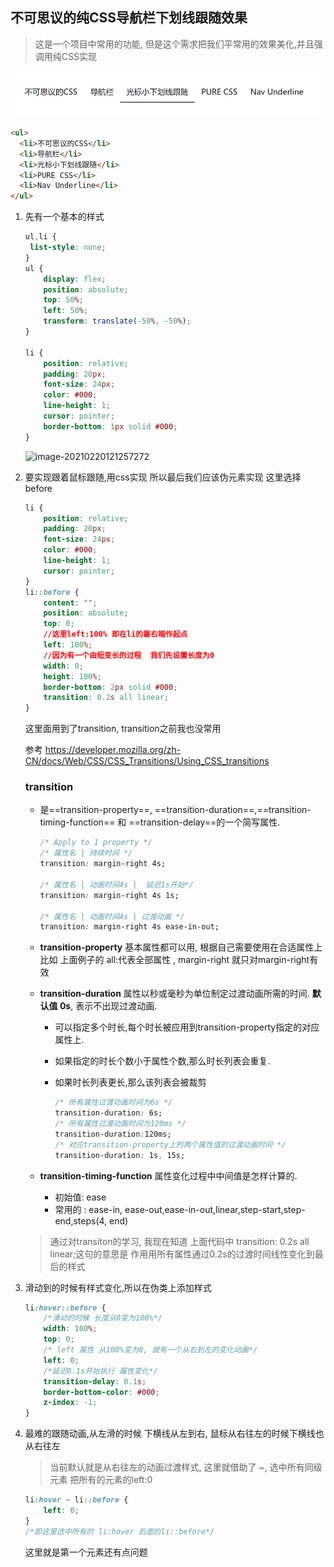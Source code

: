 ## 不可思议的纯CSS导航栏下划线跟随效果

> 这是一个项目中常用的功能, 但是这个需求把我们平常用的效果美化,并且强调用纯CSS实现

![image-20210220120249176](.\image-20210220120249176.png)

~~~html
<ul>
  <li>不可思议的CSS</li>
  <li>导航栏</li>
  <li>光标小下划线跟随</li>
  <li>PURE CSS</li>
  <li>Nav Underline</li>
</ul>
~~~

1. 先有一个基本的样式

   ~~~css
   ul,li {
   	list-style: none;
   }
   ul {
       display: flex;
       position: absolute;
       top: 50%;
       left: 50%;
       transform: translate(-50%, -50%);
   }
   
   li {
       position: relative;
       padding: 20px;
       font-size: 24px;
       color: #000;
       line-height: 1;
       cursor: pointer;
       border-bottom: 1px solid #000;
   }
   ~~~

   ![image-20210220121257272](D:\workSpace\learn\CSS\纯css导航栏下划线跟随\image-20210220121257272.png)

2. 要实现跟着鼠标跟随,用css实现 所以最后我们应该伪元素实现 这里选择before

   ~~~css
   li {
       position: relative;
       padding: 20px;
       font-size: 24px;
       color: #000;
       line-height: 1;
       cursor: pointer;
   }
   li::before {
       content: "";
       position: absolute;
       top: 0;
       //这里left:100% 即在li的最右端作起点
       left: 100%;
       //因为有一个由短变长的过程  我们先设置长度为0
       width: 0;
       height: 100%;
       border-bottom: 2px solid #000;
       transition: 0.2s all linear;
   }
   ~~~

   这里面用到了transition,  transition之前我也没常用

   参考 https://developer.mozilla.org/zh-CN/docs/Web/CSS/CSS_Transitions/Using_CSS_transitions

   ### **transition** 

   * 是==transition-property==, ==transition-duration==,==transition-timing-function== 和 ==transition-delay==的一个简写属性.

     ~~~css
     /* Apply to 1 property */
     /* 属性名 | 持续时间 */
     transition: margin-right 4s;
     
     /* 属性名 | 动画时间4s |  延迟1s开始*/
     transition: margin-right 4s 1s;
     
     /* 属性名 | 动画时间4s | 过渡动画 */
     transition: margin-right 4s ease-in-out;
     ~~~

     

   * **transition-property**  基本属性都可以用,  根据自己需要使用在合适属性上  比如 上面例子的 all:代表全部属性 , margin-right 就只对margin-right有效

   * **transition-duration** 属性以秒或毫秒为单位制定过渡动画所需的时间. **默认值 0s**, 表示不出现过渡动画.

     * 可以指定多个时长,每个时长被应用到transition-property指定的对应属性上.

     * 如果指定的时长个数小于属性个数,那么时长列表会重复.

     * 如果时长列表更长,那么该列表会被裁剪

       ~~~css
       /* 所有属性过渡动画时间为6s */
       transition-duration: 6s;  
       /* 所有属性过渡动画时间为120ms */
       transition-duration:120ms;
       /* 对应transition-property上的两个属性值的过渡动画时间 */
       transition-duration: 1s, 15s;
       ~~~

   * **transition-timing-function** 属性变化过程中中间值是怎样计算的.
     * 初始值: ease
     * 常用的 : ease-in, ease-out,ease-in-out,linear,step-start,step-end,steps(4, end)

   > 通过对transiton的学习,  我现在知道 上面代码中 transition: 0.2s all linear;这句的意思是 作用用所有属性通过0.2s的过渡时间线性变化到最后的样式

3. 滑动到的时候有样式变化,所以在伪类上添加样式

   ~~~css
   li:hover::before {
       /*滑动的时候 长度从0变为100%*/
       width: 100%;
       top: 0;
       /* left 属性 从100%变为0, 就有一个从右到左的变化动画*/
       left: 0;
       /*延迟0.1s开始执行 属性变化*/
       transition-delay: 0.1s;
       border-bottom-color: #000;
       z-index: -1;
   }
   ~~~

4. 最难的跟随动画,从左滑的时候 下横线从左到右,  鼠标从右往左的时候下横线也从右往左

   > 当前默认就是从右往左的动画过渡样式, 这里就借助了 ~,  选中所有同级元素 把所有的元素的left:0 

   ~~~css
   li:hover ~ li::before {
       left: 0;
   }
   /*即这里选中所有的 li:hover 后面的li::before*/
   ~~~

   这里就是第一个元素还有点问题
